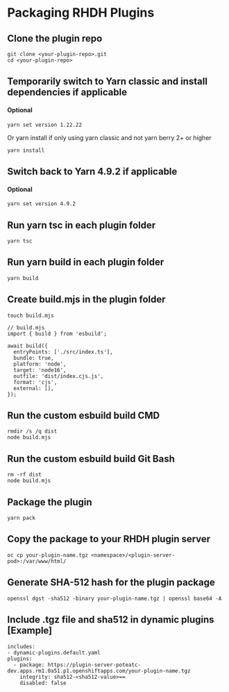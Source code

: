 # Packaging RHDH Plugins

## Clone the plugin repo
```
git clone <your-plugin-repo>.git 
cd <your-plugin-repo>
```
## Temporarily switch to Yarn classic and install dependencies if applicable
#### Optional
```
yarn set version 1.22.22
```
Or yarn install if only using yarn classic and not yarn berry 2+ or higher
```
yarn install
```

## Switch back to Yarn 4.9.2 if applicable
#### Optional
```
yarn set version 4.9.2
```
## Run yarn tsc in each plugin folder
```
yarn tsc
```
## Run yarn build in each plugin folder
```
yarn build
```
## Create build.mjs in the plugin folder
```
touch build.mjs
```
```
// build.mjs
import { build } from 'esbuild';

await build({
  entryPoints: ['./src/index.ts'],
  bundle: true,
  platform: 'node',
  target: 'node16',
  outfile: 'dist/index.cjs.js',
  format: 'cjs',
  external: [],
});
```

## Run the custom esbuild build CMD
```
rmdir /s /q dist
node build.mjs
```

## Run the custom esbuild build Git Bash
```
rm -rf dist
node build.mjs
```
## Package the plugin
```
yarn pack
```
## Copy the package to your RHDH plugin server
```
oc cp your-plugin-name.tgz <namespace>/<plugin-server-pod>:/var/www/html/
```
## Generate SHA-512 hash for the plugin package
```
openssl dgst -sha512 -binary your-plugin-name.tgz | openssl base64 -A
```
## Include .tgz file and sha512 in dynamic plugins [Example]
```
includes:
- dynamic-plugins.default.yaml
plugins:
  - package: https://plugin-server-poteatc-dev.apps.rm1.0a51.p1.openshiftapps.com/your-plugin-name.tgz
    integrity: sha512-<sha512-value>==
    disabled: false
```
